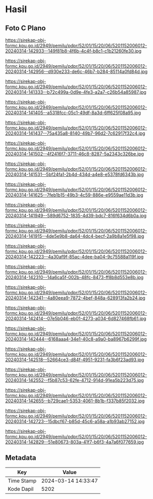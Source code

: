 # Hasil

## Foto C Plano

https://sirekap-obj-formc.kpu.go.id/2949/pemilu/pdpr/52/01/15/20/06/5201152006012-20240314-142933--149f81b8-4f6b-4c4f-b8c1-c1b21260fe30.jpg

https://sirekap-obj-formc.kpu.go.id/2949/pemilu/pdpr/52/01/15/20/06/5201152006012-20240314-142956--d930e233-de6c-46b7-b284-85114a0fd84d.jpg

https://sirekap-obj-formc.kpu.go.id/2949/pemilu/pdpr/52/01/15/20/06/5201152006012-20240314-141333--b72c499a-0d9e-4fe3-a2a7-c26b54a85987.jpg

https://sirekap-obj-formc.kpu.go.id/2949/pemilu/pdpr/52/01/15/20/06/5201152006012-20240314-141405--a5318fcc-05c1-49df-8a3d-6ff625f08a95.jpg

https://sirekap-obj-formc.kpu.go.id/2949/pemilu/pdpr/52/01/15/20/06/5201152006012-20240314-141437--75a435a8-8140-49b7-96d2-7c62917f32c4.jpg

https://sirekap-obj-formc.kpu.go.id/2949/pemilu/pdpr/52/01/15/20/06/5201152006012-20240314-141502--4f2416f7-3711-46c8-8287-5a2343c326be.jpg

https://sirekap-obj-formc.kpu.go.id/2949/pemilu/pdpr/52/01/15/20/06/5201152006012-20240314-141531--5bf24fa1-2b4d-434d-a4e8-e5378fd6343b.jpg

https://sirekap-obj-formc.kpu.go.id/2949/pemilu/pdpr/52/01/15/20/06/5201152006012-20240314-141625--7feb1b15-49b3-4c59-886e-e9559ae11d3b.jpg

https://sirekap-obj-formc.kpu.go.id/2949/pemilu/pdpr/52/01/15/20/06/5201152006012-20240314-141949--589d6752-1835-4d39-bdc7-816f634d6b0a.jpg

https://sirekap-obj-formc.kpu.go.id/2949/pemilu/pdpr/52/01/15/20/06/5201152006012-20240314-141915--4de5e9b8-da64-4dc4-becf-2a9b8a1e5f98.jpg

https://sirekap-obj-formc.kpu.go.id/2949/pemilu/pdpr/52/01/15/20/06/5201152006012-20240314-142223--4a30af9f-85ac-4dee-ba04-9c75588a119f.jpg

https://sirekap-obj-formc.kpu.go.id/2949/pemilu/pdpr/52/01/15/20/06/5201152006012-20240314-142310--14a6ca5f-002b-48fc-8473-ff8b8d553e8b.jpg

https://sirekap-obj-formc.kpu.go.id/2949/pemilu/pdpr/52/01/15/20/06/5201152006012-20240314-142341--4a80eea9-7872-4bef-848a-628913fa2b24.jpg

https://sirekap-obj-formc.kpu.go.id/2949/pemilu/pdpr/52/01/15/20/06/5201152006012-20240314-142414--07e5b046-eb01-4273-a034-6d827468fb61.jpg

https://sirekap-obj-formc.kpu.go.id/2949/pemilu/pdpr/52/01/15/20/06/5201152006012-20240314-142444--6168aaa4-34e1-40c8-a9a0-ba8967b6299f.jpg

https://sirekap-obj-formc.kpu.go.id/2949/pemilu/pdpr/52/01/15/20/06/5201152006012-20240314-142518--52664ce3-d84f-4951-9231-fa3b6f23ad93.jpg

https://sirekap-obj-formc.kpu.go.id/2949/pemilu/pdpr/52/01/15/20/06/5201152006012-20240314-142552--f5b87c53-62fe-4712-914d-91ea5b223d75.jpg

https://sirekap-obj-formc.kpu.go.id/2949/pemilu/pdpr/52/01/15/20/06/5201152006012-20240314-142655--b729cae1-5353-4061-8b1b-f337b85f2032.jpg

https://sirekap-obj-formc.kpu.go.id/2949/pemilu/pdpr/52/01/15/20/06/5201152006012-20240314-142723--15dbcf67-b85d-45c6-a58a-a1b93ab27152.jpg

https://sirekap-obj-formc.kpu.go.id/2949/pemilu/pdpr/52/01/15/20/06/5201152006012-20240314-142829--51e80673-803a-41f7-b6f3-4a7a6f077659.jpg


## Metadata

| Key        | Value               |
| ---------- | ------------------- |
| Time Stamp | 2024-03-14 14:33:47 |
| Kode Dapil | 5202                |



